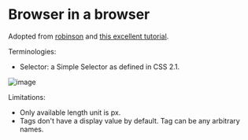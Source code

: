 # Browser in a browser

Adopted from [robinson](https://github.com/mbrubeck/robinson) and [this excellent tutorial](https://limpet.net/mbrubeck/2014/08/08/toy-layout-engine-1.html).

Terminologies:

- Selector: a Simple Selector as defined in CSS 2.1.

![image](https://limpet.net/mbrubeck/images/2014/pipeline.svg)

Limitations:

- Only available length unit is px.
- Tags don't have a display value by default. Tag can be any arbitrary names.
